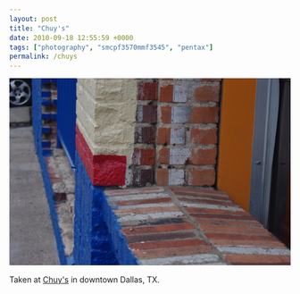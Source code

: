 ```yaml
---
layout: post
title: "Chuy's"
date: 2010-09-18 12:55:59 +0000
tags: ["photography", "smcpf3570mmf3545", "pentax"]
permalink: /chuys
---
```




![](/sites/default/files/IMGP8124.jpg)

Taken at [Chuy's](http://www.chuys.com/) in downtown Dallas, TX.




